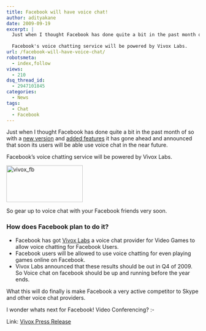 ```yaml
---
title: Facebook will have voice chat!
author: adityakane
date: 2009-09-19
excerpt: |
  Just when I thought Facebook has done quite a bit in the past month of so with a new version and added features it has gone ahead and announced that soon its users will be able use voice chat in the near future.
  
  Facebook's voice chatting service will be powered by Vivox Labs.
url: /facebook-will-have-voice-chat/
robotsmeta:
  - index,follow
views:
  - 210
dsq_thread_id:
  - 2947101845
categories:
  - News
tags:
  - Chat
  - Facebook
---
```

Just when I thought Facebook has done quite a bit in the past month of so with a [new version][1] and [added features][2] it has gone ahead and announced that soon its users will be able use voice chat in the near future.

Facebook&#8217;s voice chatting service will be powered by Vivox Labs.

<img class="alignnone size-full wp-image-14502" src="http://cdn.devilsworkshop.org/files/2009/09/vivox_fb.PNG" alt="vivox_fb" width="199" height="96" />

So gear up to voice chat with your Facebook friends very soon.

### How does Facebook plan to do it?

  * Facebook has got <a href="http://vivox.com" onclick="_gaq.push(['_trackEvent', 'outbound-article', 'http://vivox.com', 'Vivox Labs']);" >Vivox Labs</a> a voice chat provider for Video Games to allow voice chatting for Facebook Users.
  * Facebook users will be allowed to use voice chatting for even playing games online on Facebook.
  * Vivox Labs announced that these results should be out in Q4 of 2009. So Voice chat on facebook should be up and running before the year ends.

What this will do finally is make Facebook a very active competitor to Skype and other voice chat providers.

I wonder whats next for Facebook! Video Conferencing? <img src="http://devilsworkshop.org/wp-includes/images/smilies/simple-smile.png" alt=":-)" class="wp-smiley" style="height: 1em; max-height: 1em;" />

Link: <a href="http://www.vivox.com/press-releases-detail.php?id=44" onclick="_gaq.push(['_trackEvent', 'outbound-article', 'http://www.vivox.com/press-releases-detail.php?id=44', 'Vivox Press Release']);" >Vivox Press Release</a>

 [1]: http://devilsworkshop.org/so-whats-different-about-facebook-lite/
 [2]: http://devilsworkshop.org/tag-friends-on-facebook-with-twitter-like-symbol/
